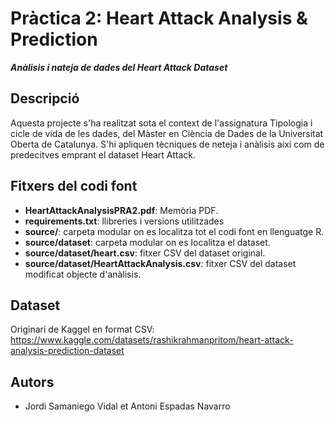 # Pràctica 2: Heart Attack Analysis & Prediction
***Anàlisis i nateja de dades del Heart Attack Dataset***

## Descripció

Aquesta projecte s'ha realitzat sota el context de l'assignatura Tipologia i cicle de vida de les dades, del Màster en Ciència de Dades de la Universitat Oberta de Catalunya. S'hi apliquen tècniques de neteja i anàlisis així com de predecitves emprant el dataset Heart Attack.


## Fitxers del codi font

* **HeartAttackAnalysisPRA2.pdf**: Memòria PDF.
* **requirements.txt**: llibreries i versions utilitzades
* **source/**: carpeta modular on es localitza tot el codi font en llenguatge R.
* **source/dataset**: carpeta modular on es localitza el dataset.
* **source/dataset/heart.csv**: fitxer CSV del dataset original.
* **source/dataset/HeartAttackAnalysis.csv**: fitxer CSV del dataset modificat objecte d'anàlisis.

## Dataset
Originari de Kaggel en format CSV: https://www.kaggle.com/datasets/rashikrahmanpritom/heart-attack-analysis-prediction-dataset

## Autors
* Jordi Samaniego Vidal et Antoni Espadas Navarro
